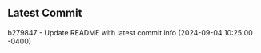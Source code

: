 
## Latest Commit
b279847 - Update README with latest commit info (2024-09-04 10:25:00 -0400) <Yunxi-Zhou>
